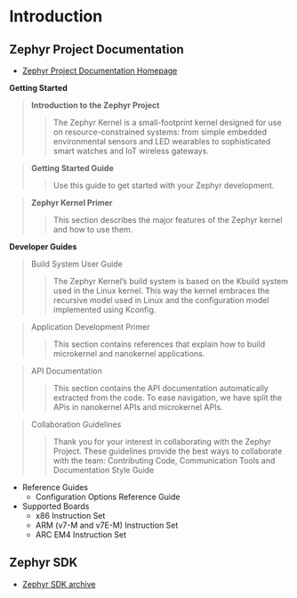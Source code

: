 # Introduction


## Zephyr Project Documentation

- [Zephyr Project Documentation Homepage](https://www.zephyrproject.org/doc/index.html)

__Getting Started__

> __Introduction to the Zephyr Project__
> > The Zephyr Kernel is a small-footprint kernel designed for use on resource-constrained systems: from simple embedded environmental sensors and LED wearables to sophisticated smart watches and IoT wireless gateways.

> __Getting Started Guide__ 
> > Use this guide to get started with your Zephyr development.

> __Zephyr Kernel Primer__ 
> > This section describes the major features of the Zephyr kernel and how to use them.

__Developer Guides__

> Build System User Guide
> > The Zephyr Kernel’s build system is based on the Kbuild system used in the Linux kernel. This way the kernel embraces the recursive model used in Linux and the configuration model implemented using Kconfig.

> Application Development Primer
> > This section contains references that explain how to build microkernel and nanokernel applications.

> API Documentation
> > This section contains the API documentation automatically extracted from the code. To ease navigation, we have split the APis in nanokernel APIs and microkernel APIs.

> Collaboration Guidelines
> > Thank you for your interest in collaborating with the Zephyr Project. These guidelines provide the best ways to collaborate with the team: Contributing Code, Communication Tools and Documentation Style Guide

- Reference Guides
  - Configuration Options Reference Guide
- Supported Boards
  - x86 Instruction Set
  - ARM (v7-M and v7E-M) Instruction Set
  - ARC EM4 Instruction Set  

## Zephyr SDK

- [Zephyr SDK archive](https://nexus.zephyrproject.org/content/repositories/releases/org/zephyrproject/zephyr-sdk/)

